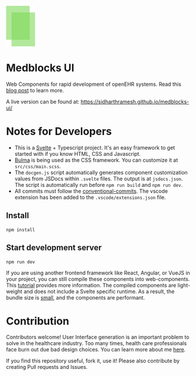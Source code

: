 ![medblocks ui logo](./public/medblocks-ui-medium.png)

# Medblocks UI
Web Components for rapid development of openEHR systems. Read this [blog post](https://blog.medblocks.org/2021-01-26-introducing-medblocks-ui/) to learn more.

A live version can be found at: https://sidharthramesh.github.io/medblocks-ui/

# Notes for Developers
- This is a [Svelte](https://svelte.dev/) + Typescript project. It's an easy framework to get started with if you know HTML, CSS and Javascript. 
- [Bulma](https://bulma.io/) is being used as the CSS framework. You can customize it at `src/css/main.scss`.
- The `docgen.js` script automatically generates component customization values from JSDocs within `.svelte` files. The output is at `jsdocs.json`. The script is automatically run before `npm run build` and `npm run dev`.
- All commits must follow the [conventional-commits](https://www.conventionalcommits.org/en/v1.0.0/). The vscode extension has been added to the `.vscode/extensions.json` file.

## Install
```
npm install
```
## Start development server
```
npm run dev
```

If you are using another frontend framework like React, Angular, or VueJS in your project, you can still compile these components into web-components. This [tutorial](https://dev.to/silvio/how-to-create-a-web-components-in-svelte-2g4j) provides more information. The compiled components are light-weight and does not include a Svelte specific runtime. As a result, the bundle size is [small](https://pianomanfrazier.com/post/comparing-svelte-stencil/), and the components are performant.

# Contribution
Contributors welcome! User Interface generation is an important problem to solve in the healthcare industry. Too many times, health care professionals face burn out due bad design choices. You can learn more about me [here](https://blog.medblocks.org/aboutme/).

If you find this repository useful, fork it, use it! Please also contribute by creating Pull requests and Issues.